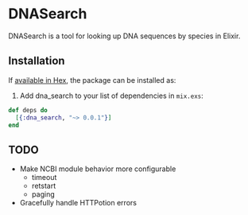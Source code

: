 # DNASearch

DNASearch is a tool for looking up DNA sequences by species in Elixir.

## Installation

If [available in Hex](https://hex.pm/docs/publish), the package can be installed as:

1. Add dna_search to your list of dependencies in `mix.exs`:

```elixir
def deps do
  [{:dna_search, "~> 0.0.1"}]
end
```

## TODO

- Make NCBI module behavior more configurable
  - timeout
  - retstart
  - paging
- Gracefully handle HTTPotion errors
